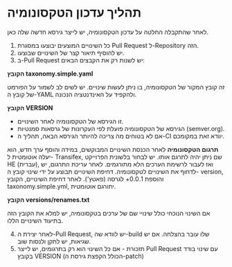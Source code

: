 # תהליך עדכון הטקסונומיה

לאחר שהתקבלה החלטה על עדכון הטקסונומיה, יש לייצר גירסא חדשה שלה כאן.

1. כל השינויים המוצעים יבוצעו במסגרת Pull Request ל-Repository הזה.
2. יש להוסיף תיאור קצר של השינויים שבוצעו.
3. ב-Pull Request יש לשנות רק את הקבצים הבאים:

**הקובץ taxonomy.simple.yaml**

זה קובץ המקור של הטקסונומיה, בו ניתן לעשות שינויים. יש לשים לב לשמור על הפורמט של קובץ ה-YAML ולהקפיד על האינדנטציה הנכונה.
    
**הקובץ VERSION**

- זו הגירסא של הטקסונומיה לאחר השינויים.
- הגירסא של הטקסונומיה פועלת לפי העקרונות של גרסאות סמנטיות (semver.org).
- אם לא בטוחים מה צריכה להיותר הגירסא הבאה, תהליך ה-CI יוודא זאת במקומכם.

**תרגום הטקסונומיה**
לאחר הכנסת השינויים המבוקשים, במידה והוסף ערך חדש, הוא יעלה אוטומטית ל- Transifex, שם ניתן יהיה לתרגם אותו. 
יש לבחור בלשונית הפרוייקט HE (עברית), ואז לעבור לרשימת הערכים הלא מתורגמים.
לאחר עריכת התרגום, יש לדחוף את השינויים לטקסונומיה. דחיפת השינויים תבוצע על ידי שינוי קובץ ה- version, והוספת 0.0.1+ לגרסה (פאטץ'). לאחר דחיפת השינויים, הקובץ taxonomy.simple.yml, יתורגם אוטומטית. 

**הקובץ versions/renames.txt**

אם השינוי הנוכחי כולל שינויי שם של ערכים בטקסונומיה, יש למלא את הקובץ הזה בתיעוד השינויים הללו.

4. לאחר יצירת ה-Pull Request, יש לוודא שה-build שלו עובר בהצלחה. אם יש שגיאות, יש לתקן ולנסות שוב.
5. תזכורת - אם כל השינוי הוא רק בתרגומים, יש לייצר Pull Request עם שינוי בודד בקובץ VERSION (הכולל הקפצת גירסת ה-patch)
